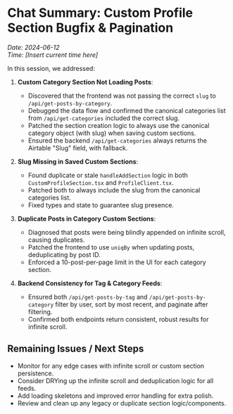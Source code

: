 # Chat Summary: Custom Profile Section Bugfix & Pagination
*Date: 2024-06-12*  
*Time: [Insert current time here]*

In this session, we addressed:

1. **Custom Category Section Not Loading Posts**:
   - Discovered that the frontend was not passing the correct `slug` to `/api/get-posts-by-category`.
   - Debugged the data flow and confirmed the canonical categories list from `/api/get-categories` included the correct slug.
   - Patched the section creation logic to always use the canonical category object (with slug) when saving custom sections.
   - Ensured the backend `/api/get-categories` always returns the Airtable "Slug" field, with fallback.

2. **Slug Missing in Saved Custom Sections**:
   - Found duplicate or stale `handleAddSection` logic in both `CustomProfileSection.tsx` and `ProfileClient.tsx`.
   - Patched both to always include the slug from the canonical categories list.
   - Fixed types and state to guarantee slug presence.

3. **Duplicate Posts in Category Custom Sections**:
   - Diagnosed that posts were being blindly appended on infinite scroll, causing duplicates.
   - Patched the frontend to use `uniqBy` when updating posts, deduplicating by post ID.
   - Enforced a 10-post-per-page limit in the UI for each category section.

4. **Backend Consistency for Tag & Category Feeds**:
   - Ensured both `/api/get-posts-by-tag` and `/api/get-posts-by-category` filter by user, sort by most recent, and paginate after filtering.
   - Confirmed both endpoints return consistent, robust results for infinite scroll.

## Remaining Issues / Next Steps

- Monitor for any edge cases with infinite scroll or custom section persistence.
- Consider DRYing up the infinite scroll and deduplication logic for all feeds.
- Add loading skeletons and improved error handling for extra polish.
- Review and clean up any legacy or duplicate section logic/components. 